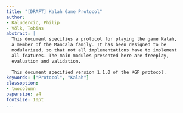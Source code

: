 ```yaml
---
title: "[DRAFT] Kalah Game Protocol"
author:
- Kaludercic, Philip
- Völk, Tobias
abstract: |
  This document specifies a protocol for playing the game Kalah,
  a member of the Mancala family. It has been designed to be
  modularized, so that not all implementations have to implement
  all features. The main modules presented here are freeplay, 
  evaluation and validation.
  
  This document specified version 1.1.0 of the KGP protocol.
keywords: ["Protocol", "Kalah"]
classoption:
- twocolumn
papersize: a4
fontsize: 10pt
...
```

